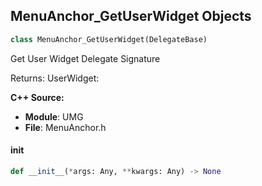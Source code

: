 ## MenuAnchor_GetUserWidget Objects

```python
class MenuAnchor_GetUserWidget(DelegateBase)
```

Get User Widget  Delegate Signature

Returns:
    UserWidget:

**C++ Source:**

- **Module**: UMG
- **File**: MenuAnchor.h

<a id="unreal.MenuAnchor_GetUserWidget.__init__"></a>

#### __init__

```python
def __init__(*args: Any, **kwargs: Any) -> None
```

<a id="unreal.OnMenuOpenChangedEvent"></a>